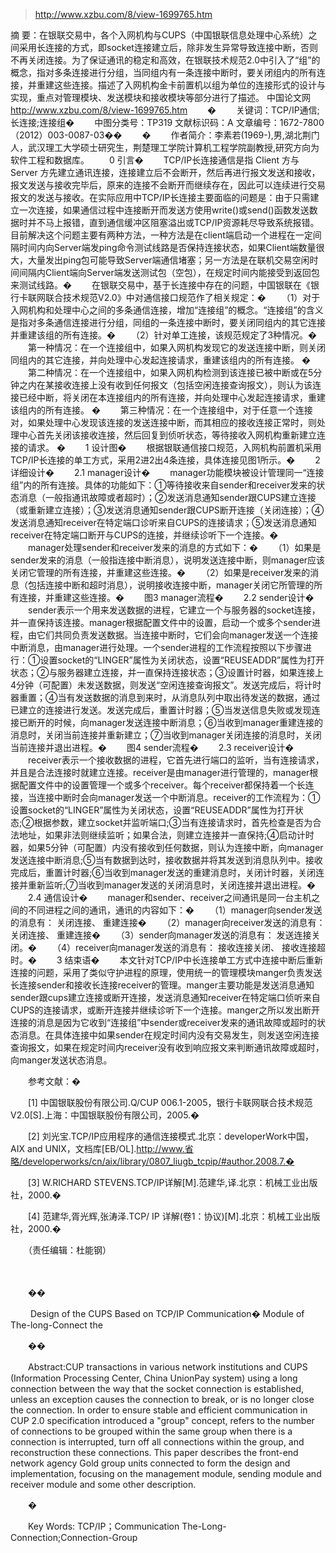 







> http://www.xzbu.com/8/view-1699765.htm

摘 要：在银联交易中，各个入网机构与CUPS（中国银联信息处理中心系统）之间采用长连接的方式，即socket连接建立后，除非发生异常导致连接中断，否则不再关闭连接。为了保证通讯的稳定和高效，在银联技术规范2.0中引入了“组”的概念，指对多条连接进行分组，当同组内有一条连接中断时，要关闭组内的所有连接，并重建这些连接。描述了入网机构金卡前置机以组为单位的连接形式的设计与实现，重点对管理模块、发送模块和接收模块等部分进行了描述。 
中国论文网 http://www.xzbu.com/8/view-1699765.htm
　　� 
　　关键词：TCP/IP通信;长连接;连接组� 
　　中图分类号：TP319 文献标识码：A 文章编号：1672-7800（2012）003-0087-03�� 
　　� 
　　作者简介：李素若(1969-),男,湖北荆门人，武汉理工大学硕士研究生，荆楚理工学院计算机工程学院副教授,研究方向为软件工程和数据库。 
　　0 引言� 
　　TCP/IP长连接通信是指 Client 方与 Server 方先建立通讯连接，连接建立后不会断开，然后再进行报文发送和接收，报文发送与接收完毕后，原来的连接不会断开而继续存在，因此可以连续进行交易报文的发送与接收。在实际应用中TCP/IP长连接主要面临的问题是：由于只需建立一次连接，如果通信过程中连接断开而发送方使用write()或send()函数发送数据时并不马上报错，直到通信缓冲区阻塞溢出或TCP/IP资源耗尽导致系统报错。目前解决这个问题主要有两种方法，一种方法是在client端启动一个进程在一定间隔时间内向Server端发ping命令测试线路是否保持连接状态，如果Client端数量很大，大量发出ping包可能导致Server端通信堵塞；另一方法是在联机交易空闲时间间隔内Client端向Server端发送测试包（空包），在规定时间内能接受到返回包来测试线路。� 
　　在银联交易中，基于长连接中存在的问题，中国银联在《银行卡联网联合技术规范V2.0》中对通信接口规范作了相关规定：� 
　　（1）对于入网机构和处理中心之间的多条通信连接，增加“连接组”的概念。“连接组”的含义是指对多条通信连接进行分组，同组的一条连接中断时，要关闭同组内的其它连接并重建该组的所有连接。� 
　　（2）针对单工连接，该规范规定了3种情况。� 
　　第一种情况：在一个连接组中，如果入网机构发现它的发送连接中断，则关闭同组内的其它连接，并向处理中心发起连接请求，重建该组内的所有连接。 � 
　　第二种情况：在一个连接组中，如果入网机构检测到该连接已被中断或在5分钟之内在某接收连接上没有收到任何报文（包括空闲连接查询报文），则认为该连接已经中断，将关闭在本连接组内的所有连接，并向处理中心发起连接请求，重建该组内的所有连接。 � 
　　第三种情况：在一个连接组中，对于任意一个连接对，如果处理中心发现该连接的发送连接中断，而其相应的接收连接正常时，则处理中心首先关闭该接收连接，然后回复到侦听状态，等待接收入网机构重新建立连接的请求。 � 
　　1 设计图� 
　　根据银联通信接口规范，入网机构前置机采用TCP/IP长连接的单工方式，采用2进2出4条连接，具体连接见图1所示。� 
　　2 详细设计� 
　　2.1 manager设计� 
　　manager功能模块被设计管理同一“连接组”内的所有连接。具体的功能如下：①等待接收来自sender和receiver发来的状态消息（一般指通讯故障或者超时）；②发送消息通知sender跟CUPS建立连接（或重新建立连接）；③发送消息通知sender跟CUPS断开连接（关闭连接）；④发送消息通知receiver在特定端口诊听来自CUPS的连接请求；⑤发送消息通知receiver在特定端口断开与CUPS的连接，并继续诊听下一个连接。� 
　　manager处理sender和receiver发来的消息的方式如下：� 
　　（1）如果是sender发来的消息（一般指连接中断消息），说明发送连接中断，则manager应该关闭它管理的所有连接，并重建这些连接。� 
　　（2）如果是receiver发来的消息（包括连接中断和超时消息），说明接收连接中断，manager关闭它所管理的所有连接，并重建这些连接。� 
　　图3 manager流程� 
　　2.2 sender设计� 
　　sender表示一个用来发送数据的进程，它建立一个与服务器的socket连接，并一直保持该连接。manager根据配置文件中的设置，启动一个或多个sender进程，由它们共同负责发送数据。当连接中断时，它们会向manager发送一个连接中断消息，由manager进行处理。一个sender进程的工作流程按照以下步骤进行：①设置socket的“LINGER”属性为关闭状态，设置“REUSEADDR”属性为打开状态；②与服务器建立连接，并一直保持连接状态；③设置计时器，如果连接上4分钟（可配置）未发送数据，则发送“空闲连接查询报文”。发送完成后，将计时器重置；④当有发送数据的消息到来时，从消息队列中取出待发送的数据，通过已建立的连接进行发送。发送完成后，重置计时器；⑤当发送信息失败或发现连接已断开的时候，向manager发送连接中断消息；⑥当收到manager重建连接的消息时，关闭当前连接并重新建立；⑦当收到manager关闭连接的消息时，关闭当前连接并退出进程。� 
　　图4 sender流程� 
　　2.3 receiver设计� 
　　receiver表示一个接收数据的进程，它首先进行端口的监听，当有连接请求，并且是合法连接时就建立连接。receiver是由manager进行管理的，manager根据配置文件中的设置管理一个或多个receiver。每个receiver都保持着一个长连接，当连接中断时会向manager发送一个中断消息。receiver的工作流程为：①设置socket的“LINGER”属性为关闭状态，设置“REUSEADDR”属性为打开状态;②根据参数，建立socket并监听端口;③当有连接请求时，首先检查是否为合法地址，如果非法则继续监听；如果合法，则建立连接并一直保持;④启动计时器，如果5分钟（可配置）内没有接收到任何数据，则认为连接中断，向manager发送连接中断消息;⑤当有数据到达时，接收数据并将其发送到消息队列中。接收完成后，重置计时器;⑥当收到manager发送的重建消息时，关闭计时器，关闭连接并重新监听;⑦当收到manager发送的关闭消息时，关闭连接并退出进程。� 
　　2.4 通信设计� 
　　manager和sender、receiver之间通讯是同一台主机之间的不同进程之间的通讯，通讯的内容如下：� 
　　（1）manager向sender发送的消息有： 关闭连接、 重建连接� 
　　（2）manager向receiver发送的消息有： 关闭连接、 重建连接� 
　　（3）sender向manager发送的消息有： 发送连接关闭。� 
　　（4）receiver向manager发送的消息有： 接收连接关闭、 接收连接超时。� 
　　3 结束语� 
　　本文针对TCP/IP中长连接单工方式中连接中断后重新连接的问题，采用了类似守护进程的原理，使用统一的管理模块manger负责发送长连接sender和接收长连接receiver的管理。manger主要功能是发送消息通知sender跟cups建立连接或断开连接，发送消息通知receiver在特定端口侦听来自CUPS的连接请求，或断开连接并继续诊听下一个连接。manger之所以发出断开连接的消息是因为它收到“连接组”中sender或receiver发来的通讯故障或超时的状态消息。在具体连接中如果sender在规定时间内没有交易发生，则发送空闲连接查询报文，如果在规定时间内receiver没有收到响应报文来判断通讯故障或超时，向manger发送状态消息。 

　　参考文献：� 

　　\[1\] 中国银联股份有限公司.Q/CUP 006.1-2005，银行卡联网联合技术规范V2.0\[S\].上海：中国银联股份有限公司，2005.� 

　　\[2\] 刘光宝.TCP/IP应用程序的通信连接模式.北京：developerWork中国，AIX and UNIX，文档库\[EB/OL\].http://www.省略/developerworks/cn/aix/library/0807_liugb_tcpip/#author.2008.7.� 

　　\[3\] W.RICHARD STEVENS.TCP/IP详解\[M\].范建华,译.北京：机械工业出版社，2000.� 

　　\[4\] 范建华,胥光辉,张涛泽.TCP/ IP 详解(卷1：协议)\[M\].北京：机械工业出版社，2000.� 

　　（责任编辑：杜能钢） 

　　 

　　�� 

　　 Design of the CUPS Based on TCP/IP Communication� Module of The-long-Connect the 

　　�� 

　　Abstract:CUP transactions in various network institutions and CUPS (Information Processing Center, China UnionPay system) using a long connection between the way that the socket connection is established, unless an exception causes the connection to break, or is no longer close the connection. In order to ensure stable and efficient communication in CUP 2.0 specification introduced a "group" concept, refers to the number of connections to be grouped within the same group when there is a connection is interrupted, turn off all connections within the group, and reconstruction these connections. This paper describes the front-end network agency Gold group units connected to form the design and implementation, focusing on the management module, sending module and receiver module and some other description. 

　　� 

　　Key Words: TCP/IP；Communication The-Long-Connection;Connection-Group 